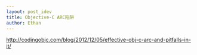 ```yaml
---
layout: post_idev
title: Objective-C ARC陷阱
author: Ethan
---
```



http://codingobjc.com/blog/2012/12/05/effective-obj-c-arc-and-pitfalls-in-it/

